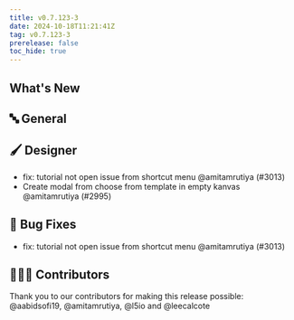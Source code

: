 ```yaml
---
title: v0.7.123-3
date: 2024-10-18T11:21:41Z
tag: v0.7.123-3
prerelease: false
toc_hide: true
---
```


## What's New
## 🔤 General
## 🖌️ Designer

- fix: tutorial not open issue from shortcut menu @amitamrutiya (#3013)
- Create modal from choose from template in empty kanvas @amitamrutiya (#2995)

## 🐛 Bug Fixes

- fix: tutorial not open issue from shortcut menu @amitamrutiya (#3013)

## 👨🏽‍💻 Contributors

Thank you to our contributors for making this release possible:
@aabidsofi19, @amitamrutiya, @l5io and @leecalcote
